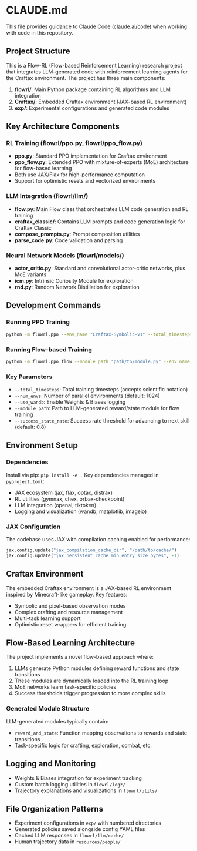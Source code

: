 # CLAUDE.md

This file provides guidance to Claude Code (claude.ai/code) when working with code in this repository.

## Project Structure

This is a Flow-RL (Flow-based Reinforcement Learning) research project that integrates LLM-generated code with reinforcement learning agents for the Craftax environment. The project has three main components:

1. **flowrl/**: Main Python package containing RL algorithms and LLM integration
2. **Craftax/**: Embedded Craftax environment (JAX-based RL environment)
3. **exp/**: Experimental configurations and generated code modules

## Key Architecture Components

### RL Training (flowrl/ppo.py, flowrl/ppo_flow.py)
- **ppo.py**: Standard PPO implementation for Craftax environment
- **ppo_flow.py**: Extended PPO with mixture-of-experts (MoE) architecture for flow-based learning
- Both use JAX/Flax for high-performance computation
- Support for optimistic resets and vectorized environments

### LLM Integration (flowrl/llm/)
- **flow.py**: Main Flow class that orchestrates LLM code generation and RL training
- **craftax_classic/**: Contains LLM prompts and code generation logic for Craftax Classic
- **compose_prompts.py**: Prompt composition utilities
- **parse_code.py**: Code validation and parsing

### Neural Network Models (flowrl/models/)
- **actor_critic.py**: Standard and convolutional actor-critic networks, plus MoE variants
- **icm.py**: Intrinsic Curiosity Module for exploration
- **rnd.py**: Random Network Distillation for exploration

## Development Commands

### Running PPO Training
```bash
python -m flowrl.ppo --env_name "Craftax-Symbolic-v1" --total_timesteps 1e9 --use_wandb
```

### Running Flow-based Training
```bash
python -m flowrl.ppo_flow --module_path "path/to/module.py" --env_name "Craftax-Symbolic-v1"
```

### Key Parameters
- `--total_timesteps`: Total training timesteps (accepts scientific notation)
- `--num_envs`: Number of parallel environments (default: 1024)
- `--use_wandb`: Enable Weights & Biases logging
- `--module_path`: Path to LLM-generated reward/state module for flow training
- `--success_state_rate`: Success rate threshold for advancing to next skill (default: 0.8)

## Environment Setup

### Dependencies
Install via pip: `pip install -e .`
Key dependencies managed in `pyproject.toml`:
- JAX ecosystem (jax, flax, optax, distrax)
- RL utilities (gymnax, chex, orbax-checkpoint)
- LLM integration (openai, tiktoken)
- Logging and visualization (wandb, matplotlib, imageio)

### JAX Configuration
The codebase uses JAX with compilation caching enabled for performance:
```python
jax.config.update("jax_compilation_cache_dir", "/path/to/cache/")
jax.config.update("jax_persistent_cache_min_entry_size_bytes", -1)
```

## Craftax Environment

The embedded Craftax environment is a JAX-based RL environment inspired by Minecraft-like gameplay. Key features:
- Symbolic and pixel-based observation modes
- Complex crafting and resource management
- Multi-task learning support
- Optimistic reset wrappers for efficient training

## Flow-Based Learning Architecture

The project implements a novel flow-based approach where:
1. LLMs generate Python modules defining reward functions and state transitions
2. These modules are dynamically loaded into the RL training loop
3. MoE networks learn task-specific policies
4. Success thresholds trigger progression to more complex skills

### Generated Module Structure
LLM-generated modules typically contain:
- `reward_and_state`: Function mapping observations to rewards and state transitions
- Task-specific logic for crafting, exploration, combat, etc.

## Logging and Monitoring

- Weights & Biases integration for experiment tracking
- Custom batch logging utilities in `flowrl/logz/`
- Trajectory explanations and visualizations in `flowrl/utils/`

## File Organization Patterns

- Experiment configurations in `exp/` with numbered directories
- Generated policies saved alongside config YAML files
- Cached LLM responses in `flowrl/llm/cache/`
- Human trajectory data in `resources/people/`